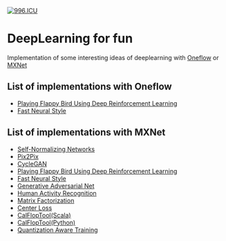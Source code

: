[![996.ICU](https://img.shields.io/badge/link-996.icu-red.svg)](https://996.icu/#/en_US)

# DeepLearning for fun

Implementation of some interesting ideas of deeplearning with [Oneflow](https://github.com/Oneflow-Inc/oneflow) or [MXNet](https://github.com/apache/incubator-mxnet)

## List of implementations with Oneflow
* [Playing Flappy Bird Using Deep Reinforcement Learning](https://github.com/Ldpe2G/DeepLearningForFun/tree/master/Oneflow-Python/DRL-FlappyBird)
* [Fast Neural Style](https://github.com/Ldpe2G/DeepLearningForFun/tree/master/Oneflow-Python/FastNeuralStyle)

## List of implementations with MXNet
* [Self-Normalizing Networks](https://github.com/Ldpe2G/DeepLearningForFun/tree/master/Mxnet-Scala/SelfNormNets)
* [Pix2Pix](https://github.com/Ldpe2G/DeepLearningForFun/tree/master/Mxnet-Scala/Pix2Pix)
* [CycleGAN](https://github.com/Ldpe2G/DeepLearningForFun/tree/master/Mxnet-Scala/CycleGAN)
* [Playing Flappy Bird Using Deep Reinforcement Learning](https://github.com/Ldpe2G/DeepLearningForFun/tree/master/Mxnet-Scala/DRLFlappyBird)
* [Fast Neural Style](https://github.com/Ldpe2G/DeepLearningForFun/tree/master/Mxnet-Scala/FastNeuralStyle)
* [Generative Adversarial Net](https://github.com/Ldpe2G/DeepLearningForFun/tree/master/Mxnet-Scala/Gan)
* [Human Activity Recognition](https://github.com/Ldpe2G/DeepLearningForFun/tree/master/Mxnet-Scala/HumanActivityRecognition)
* [Matrix Factorization](https://github.com/Ldpe2G/DeepLearningForFun/tree/master/Mxnet-Scala/MatrixFactorization)
* [Center Loss](https://github.com/Ldpe2G/DeepLearningForFun/tree/master/Mxnet-Scala/CenterLoss)
* [CalFlopTool(Scala)](https://github.com/Ldpe2G/DeepLearningForFun/tree/master/Mxnet-Scala/UsefulTools)
* [CalFlopTool(Python)](https://github.com/Ldpe2G/DeepLearningForFun/tree/master/MXNet-Python/CalculateFlopsTool
)
* [Quantization Aware Training](https://github.com/Ldpe2G/DeepLearningForFun/tree/master/Mxnet-Scala/TrainQuantization
)

